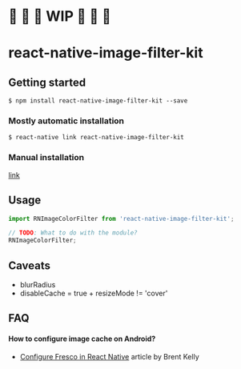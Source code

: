 
# 🚧 🚧 🚧 WIP 🚧 🚧 🚧

# react-native-image-filter-kit

## Getting started

`$ npm install react-native-image-filter-kit --save`

### Mostly automatic installation

`$ react-native link react-native-image-filter-kit`

### Manual installation

[link](manual_installation.md)

## Usage
```javascript
import RNImageColorFilter from 'react-native-image-filter-kit';

// TODO: What to do with the module?
RNImageColorFilter;
```

## Caveats
- blurRadius
- disableCache = true + resizeMode != 'cover'

## FAQ
#### How to configure image cache on Android?
- [Configure Fresco in React Native](https://medium.com/in-the-hudl/configure-fresco-in-react-native-28c2bc7dcc4d) article by Brent Kelly